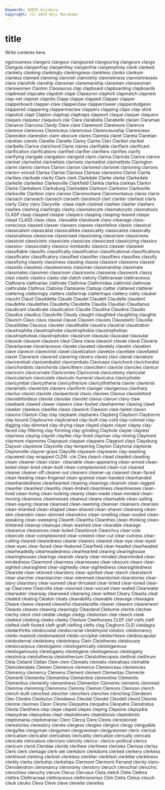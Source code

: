 ```yaml
---
Keywords: 10035 kojimura
Copyright: (C) 2024 Koji Murakami
---
```


# title

Write contents here.



ngorousness clangors clangour clangoured
clangouring clangours clangs Clangula clanjamfray clanjamfrey clanjamfrie clanjamphrey clank clanked
clankety clanking clankingly clankingness clankless clanks clankum clanless clanned clanning
clannish clannishly clannishness clannishnesses clans clansfolk clanship clansman clansmanship clansmen
clanswoman clanswomen Clanton Claosaurus clap clapboard clapboarding clapboards clapbread clapcake
clapdish clape Clapeyron clapholt clapmatch clapnest clap-net clapnet clapotis Clapp
clappe clapped Clapper clapper clapperboard clapper-claw clapperclaw clapperclawer clapperdudgeon clappered
clappering clappermaclaw clappers clapping claps clap-stick clapstick clapt Clapton claptrap
claptraps clapwort claque claquer claquers claques claqueur claqueurs clar Clara
clarabella Clarabelle clarain Claramae Clarance Clarcona Clardy Clare clare Claremont
Claremore Clarence clarence clarences Clarenceux clarenceux Clarenceuxship Clarencieux Clarendon clarendon
clare-obscure clares Claresta claret Clareta Claretian claretian clarets Claretta Clarette
Clarey Clarhe Clari Claribel claribel claribella Clarice clarichord Clarie claries
clarifiable clarifiant clarificant clarification clarifications clarified clarifier clarifiers clarifies clarify
clarifying clarigate clarigation clarigold clarin clarina Clarinda Clarine clarine clarinet
clarinetist clarinetists clarinets clarinettist clarinettists Clarington clarini clarino clarinos Clarion
clarion clarioned clarionet clarioning clarions clarion-voiced Clarisa Clarise Clarissa Clarisse
clarissimo Clarist Clarita clarities claritude clarity Clark clark Clarkdale Clarke
clarke Clarkedale clarkeite clarkeites Clarkesville Clarkfield Clarkia clarkia clarkias Clarkin
Clarks Clarksboro Clarksburg Clarksdale Clarkson Clarkston Clarksville clarksville Clarkton claro
claroes Claromontane Claromontanus claros clarre clarsach clarseach clarsech clarseth clarshech
clart clartier clartiest clarts clarty Clary clary Claryville -clase clash
clashed clashee clasher clashers clashes clashing clashingly clashy clasmatocyte clasmatocytic
clasmatosis CLASP clasp clasped clasper claspers clasping clasping-leaved clasps claspt
CLASS class class. classable classbook class-cleavage class-conscious classed classer classers
classes classfellow classic classical classicalism classicalist classicalities classicality classicalize classically
classicalness classicise classicised classicising classicism classicisms classicist classicistic classicists classicize
classicized classicizing classico classico- classicolatry classico-lombardic classics classier classiest classifiable
classific classifically classification classificational classifications classificator classificatory classified classifier classifiers
classifies classify classifying classily classiness classing classis classism classisms classist
classists classless classlessness classman classmanship classmate classmates classmen classroom classrooms
classwise classwork classy clast clastic clastics clasts clat clatch clatchy
Clathraceae clathraceous Clathraria clathrarian clathrate Clathrina Clathrinidae clathroid clathrose clathrulate
Clathrus Clatonia Clatskanie Clatsop clatter clattered clatterer clattering clatteringly clatters
clattertrap clattertraps clattery clatty clauber claucht Claud Clauddetta Claude Claudel
Claudell Claudelle claudent claudetite claudetites Claudetta Claudette Claudia Claudian Claudianus
claudicant claudicate claudication Claudie Claudina Claudine Claudio Claudius claudius Claudville
Claudy claught claughted claughting claughts Claunch Claus claus clausal clause
Clausen clauses Clausewitz Clausilia Clausiliidae Clausius clauster clausthalite claustra claustral
claustration claustrophilia claustrophobe claustrophobia claustrophobiac claustrophobias claustrophobic claustrum clausula clausulae
clausular clausule clausum clausure claut Clava clava clavacin clavae claval
Clavaria Clavariaceae clavariaceous clavate clavated clavately clavatin clavation clave clavecin
clavecinist clavel clavelization clavelize clavellate clavellated claver Claverack clavered clavering
clavers claves clavi clavial claviature clavicembali clavicembalist clavicembalo Claviceps clavichord
clavichordist clavichordists clavichords clavicithern clavicittern clavicle clavicles clavicor clavicorn clavicornate
Clavicornes Clavicornia clavicotomy clavicular clavicularium claviculate claviculo-humeral claviculus clavicylinder clavicymbal
clavicytheria clavicytherium clavicythetheria clavier clavierist clavieristic clavierists claviers claviform claviger
clavigerous claviharp clavilux claviol claviole clavipectoral clavis clavises Clavius clavodeltoid
clavodeltoideus clavola clavolae clavolet clavus clavuvi clavy claw clawback clawed
clawer clawers claw-footed clawhammer clawing clawk clawker clawless clawlike claws
clawsick Clawson claw-tailed claxon claxons Claxton Clay clay claybank claybanks
Clayberg Clayborn Clayborne clay-bound Claybourne claybrained clay-built clay-cold clay-colored clay-digging
clay-dimmed clay-drying claye clayed clayen clayer clayey clay-faced clay-filtering clay-forming
clay-grinding Clayhole clayier clayiest clayiness claying clayish claylike clay-lined clayman
clay-mixing Claymont claymore claymores Clayoquot claypan claypans Claypool clays Claysburg
Clayson claystone Claysville clay-tempering Clayton Claytonia claytonia Claytonville clayver-grass Clayville
clayware claywares clay-washing clayweed clay-wrapped CLDN -cle Clea cleach clead
cleaded cleading cleam cleamer clean clean- cleanable clean-appearing clean-armed clean-boled
clean-bred clean-built clean-complexioned clean-cut cleaned cleaner cleaner-off cleaner-out cleaners cleaner-up
cleanest clean-faced clean-feeding clean-fingered clean-grained clean-handed cleanhanded cleanhandedness cleanhearted cleaning
cleanings cleanish clean-legged cleanlier cleanliest cleanlily clean-limbed cleanliness cleanlinesses clean-lived
clean-living clean-looking cleanly clean-made clean-minded clean-moving cleanness cleannesses cleanout cleans
cleansable clean-sailing clean-saying cleanse cleansed clean-seeming cleanser cleansers cleanses clean-shanked
clean-shaped clean-shaved clean-shaven cleansing clean-skin cleanskin clean-skinned cleanskins clean-smelling clean-souled
clean-speaking clean-sweeping Cleanth Cleantha Cleanthes clean-thinking clean-timbered cleanup cleanups clean-washed
clear clearable clearage clearance clearances clear-boled Clearbrook Clearchus clear-cole clearcole
clear-complexioned clear-crested clear-cut clear-cutness clear-cutting cleared clearedness clearer clearers clearest
clear-eye clear-eyed clear-eyes clear-faced clear-featured Clearfield clear-headed clearheaded clearheadedly clearheadedness
clearhearted clearing clearinghouse clearinghouses clearings clearish clearly clear-minded clearminded clear-mindedness
Clearmont clearness clearnesses clear-obscure clears clear-sighted clearsighted clear-sightedly clear-sightedness clearsightedness
Clearsite clear-skinned clearskins clear-spirited clear-starch clearstarch clear-starcher clearstarcher clear-stemmed clearstoried
clearstories clear-story clearstory clear-sunned clear-throated clear-tinted clear-toned clear-up Clearview Clearville
clear-visioned clear-voiced clear-walled Clearwater clearwater clearway clearweed clearwing clear-witted Cleary
Cleasta cleat cleated cleating Cleaton cleats cleavability cleavable cleavage cleavages
Cleave cleave cleaved cleaveful cleavelandite cleaver cleavers cleaverwort Cleaves cleaves
cleaving cleavingly Cleavland Cleburne cleche clechee clechy cleck cled cledde
cledge cledgy cledonism clee cleech cleek cleeked cleeking cleeks cleeky
Cleelum Cleethorpes CLEF clef clefs cleft clefted cleft-footed cleft-graft clefting
clefts cleg Cleghorn CLEI cleidagra cleidarthritis cleidocostal cleidocranial cleidohyoid cleidoic
cleidomancy cleido-mastoid cleidomastoid cleido-occipital cleidorrhexis cleidoscapular cleidosternal cleidotomy cleidotripsy Clein
Cleisthenes cleistocarp cleistocarpous cleistogamic cleistogamically cleistogamous cleistogamously cleistogamy cleistogene cleistogenous
cleistogeny cleistotcia cleistothecia cleistothecium Cleistothecopsis cleithral cleithrum Clela Cleland Clellan
Clem clem Clematis clematis clematises clematite Clemclemalats Clemen Clemence clemence
Clemenceau clemencies Clemency clemency Clemens Clement clement Clementas Clemente Clementi
Clementia Clementina Clementine clementine Clementis Clementius clemently clementness Clementon Clements
clements clemmed Clemmie clemming Clemmons Clemmy Clemon Clemons Clemson clench
clench-built clenched clencher clenchers clenches clenching Clendenin Cleo Cleobis Cleobulus
Cleodaeus Cleodal Cleodel Cleodell cleoid Cleome cleome cleomes Cleon Cleone
Cleopatra cleopatra Cleopatre Cleostratus Cleota Cleothera clep clepe cleped clepes
cleping Clepsine clepsydra clepsydrae clepsydras clept cleptobioses cleptobiosis cleptobiotic cleptomania
cleptomaniac Clerc Clercq Clere Cleres clerestoried clerestories clerestory clerete clergess
clergies clergion clergy clergyable clergylike clergyman clergymen clergywoman clergywomen cleric
clerical clericalism clericalist clericalists clericality clericalize clerically clericals clericate clericature
clericism clericity clerico- clerico-political clerics clericum clerid Cleridae clerids clerihew
clerihews clerisies Clerissa clerisy Clerk clerk clerkage clerk-ale clerkdom clerkdoms
clerked clerkery clerkess clerkhood clerking clerkish clerkless clerklier clerkliest clerklike
clerkliness clerkly clerks clerkship clerkships Clermont Clermont-Ferrand clernly clero- Clerodendron
cleromancy cleronomy clerstory cleruch cleruchial cleruchic cleruchies cleruchy clerum Clerus
Clervaux Cleta cletch Clete Clethra clethra Clethraceae clethraceous clethrionomys Cleti
Cletis Cletus cleuch cleuk cleuks Cleva Cleve cleve cleveite cleveites
